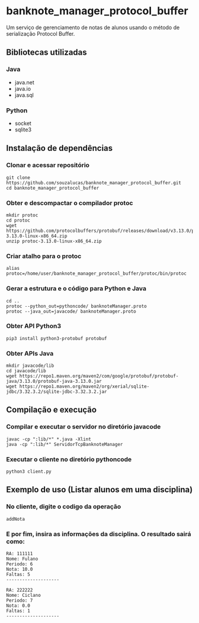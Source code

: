 # banknote_manager_protocol_buffer
Um serviço de gerenciamento de notas de alunos usando o método de serialização Protocol Buffer. 

## Bibliotecas utilizadas

### Java
- java.net
- java.io
- java.sql

### Python
- socket
- sqlite3

## Instalação de dependências

### Clonar e acessar repositório
```
git clone https://github.com/souzalucas/banknote_manager_protocol_buffer.git
cd banknote_manager_protocol_buffer
```

### Obter e descompactar o compilador protoc
```
mkdir protoc
cd protoc
wget https://github.com/protocolbuffers/protobuf/releases/download/v3.13.0/protoc-3.13.0-linux-x86_64.zip
unzip protoc-3.13.0-linux-x86_64.zip
```

### Criar atalho para o protoc
```
alias protoc=/home/user/banknote_manager_protocol_buffer/protoc/bin/protoc
```

### Gerar a estrutura e o código para Python e Java
```
cd ..
protoc --python_out=pythoncode/ banknoteManager.proto
protoc --java_out=javacode/ banknoteManager.proto
```

### Obter API Python3
```
pip3 install python3-protobuf protobuf
```

### Obter APIs Java
```
mkdir javacode/lib
cd javacode/lib
wget https://repo1.maven.org/maven2/com/google/protobuf/protobuf-java/3.13.0/protobuf-java-3.13.0.jar
wget https://repo1.maven.org/maven2/org/xerial/sqlite-jdbc/3.32.3.2/sqlite-jdbc-3.32.3.2.jar
```

## Compilação e execução

### Compilar e executar o servidor no diretório javacode
```
javac -cp ":lib/*" *.java -Xlint
java -cp ":lib/*" ServidorTcpBanknoteManager
```

### Executar o cliente no diretório pythoncode
```
python3 client.py
```

## Exemplo de uso (Listar alunos em uma disciplina)

### No cliente, digite o codigo da operação
```
addNota
```

### E por fim, insira as informações da disciplina. O resultado sairá como:
```
RA: 111111
Nome: Fulano
Periodo: 6
Nota: 10.0
Faltas: 5
--------------------

RA: 222222
Nome: Ciclano
Periodo: 7
Nota: 0.0
Faltas: 1
--------------------
```
